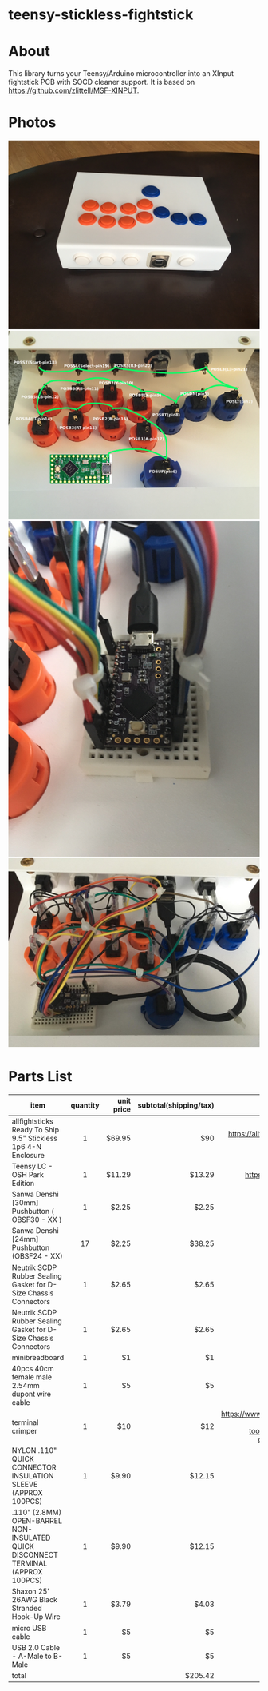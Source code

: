 
# teensy-stickless-fightstick

# About

 This library turns your Teensy/Arduino microcontroller into an XInput fightstick PCB with SOCD cleaner support.  It is based on <https://github.com/zlittell/MSF-XINPUT>.

# Photos

![teensy-stickless-fightstick](media/fightstick.jpg?raw=true "teensy-stickless-fightstick")
![wiring diagram](media/fightstick-inside.jpg?raw=true "wiring diagram")
![Teensy LC on minibreadboard](media/teensy.jpg?raw=true "Teensy LC on minibreadboard")
![inside](media/fightstick-inside2.jpg?raw=true "inside")

# Parts List

|  item |quantity   | unit price| subtotal(shipping/tax) | supplier/url |
| ------------- |:-------------:| -----:|-----:|-----:|
| allfightsticks Ready To Ship 9.5" Stickless 1p6 4-N Enclosure | 1  | $69.95|$90 |<https://allfightsticks.com/product-category/ready-ship-enclosures>|
|Teensy LC - OSH Park Edition|1|$11.29|$13.29|<https://store.oshpark.com/products/teensy-lc>|
| Sanwa Denshi [30mm] Pushbutton ( OBSF30 - XX )   | 1  | $2.25| $2.25 |<https://arcadeshock.com> |
| Sanwa Denshi [24mm] Pushbutton (OBSF24 - XX)  | 17  | $2.25| $38.25 |<https://arcadeshock.com> |
|Neutrik SCDP Rubber Sealing Gasket for D-Size Chassis Connectors|1| $2.65|$2.65 |<https://arcadeshock.com> |
|Neutrik SCDP Rubber Sealing Gasket for D-Size Chassis Connectors|1|$2.65|$2.65|<https://arcadeshock.com>|
|minibreadboard|1| $1|$1 | <http://ebay.com> |
|40pcs 40cm female male 2.54mm dupont wire cable|1| $5|$5 | <http://ebay.com> |
|terminal crimper|1|$10|$12| <https://www.menards.com/main/electrical/electrical-tools-accessories/data-communication-tools/greenlee-reg-electrical-lug-terminal-crimper/pa1176/p-1444431702381.htm>|
|NYLON .110" QUICK CONNECTOR INSULATION SLEEVE (APPROX 100PCS)|1|$9.90|$12.15|<https://focustattack.com>|
|.110" (2.8MM) OPEN-BARREL NON-INSULATED QUICK DISCONNECT TERMINAL (APPROX 100PCS)|1|$9.90|$12.15|<https://focustattack.com>|
|Shaxon 25' 26AWG Black Stranded Hook-Up Wire|1|$3.79|$4.03|https://frys.com/product/7715838|
|micro USB cable|1|$5|$5||
|USB 2.0 Cable - A-Male to B-Male|1|$5|$5||
|total|||$205.42||